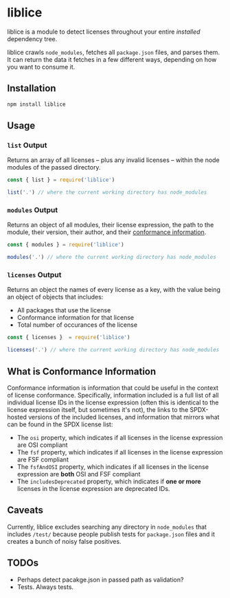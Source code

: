 # liblice

liblice is a module to detect licenses throughout your entire _installed_ dependency tree.

liblice crawls `node_modules`, fetches all `package.json` files, and parses them. It can return the data it fetches in a few different ways, depending on how you want to consume it.

## Installation

```bash
npm install liblice
```

## Usage

### `list` Output

Returns an array of all licenses – plus any invalid licenses – within the node modules of the passed directory.

```js
const { list } = require('liblice')

list('.') // where the current working directory has node_modules
```

### `modules` Output

Returns an object of all modules, their license expression, the path to the module, their version, their author, and their [conformance information](#what-is-conformance-information).

```js
const { modules } = require('liblice')

modules('.') // where the current working directory has node_modules
```

### `licenses` Output

Returns an object the names of every license as a key, with the value being an object of objects that includes:

- All packages that use the license
- Conformance information for that license
- Total number of occurances of the license

```js
const { licenses }  = require('liblice')

licenses('.') // where the current working directory has node_modules
```

## What is Conformance Information

Conformance information is information that could be useful in the context of license conformance. Specifically, information included is a full list of all individual license IDs in the license expression (often this is identical to the license expression itself, but sometimes it's not), the links to the SPDX-hosted versions of the included licenses, and information that mirrors what can be found in the SPDX license list:

- The `osi` property, which indicates if all licenses in the license expression are OSI compliant
- The `fsf` property, which indicates if all licenses in the license expression are FSF compliant
- The `fsfAndOSI` property, which indicates if all licenses in the license expression are **both** OSI and FSF compliant
- The `includesDeprecated` property, which indicates if **one or more** licenses in the license expression are deprecated IDs.

## Caveats

Currently, liblice excludes searching any directory in `node_modules` that includes `/test/` because people publish tests for `package.json` files and it creates a bunch of noisy false positives.

## TODOs

- Perhaps detect pacakge.json in passed path as validation?
- Tests. Always tests.
